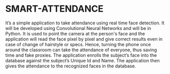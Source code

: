 # SMART-ATTENDANCE

It’s a simple application to take attendance using
real time face detection. It will be developed using Convolutional Neural Networks
and will be in Python. It is used to point the camera at the person's face and the
application will read the face pixel by pixel and give correct results even in case of
change of hairstyle or specs. Hence, turning the phone once around the classroom can
take the attendance of everyone, thus saving time and fake proxies. The application
enrolls the subject’s face into the database against the subject’s Unique Id and Name.
The application then gives the attendance to the recognized faces in the database.
